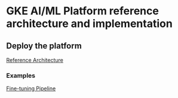 # GKE AI/ML Platform reference architecture and implementation

## Deploy the platform

[Reference Architecture](/platforms/gke/base/use-cases/aiml/README.md)

### Examples

[Fine-tuning Pipeline](/platforms/gke/base/use-cases/aiml/examples/fine-tuning-pipeline/README.md)
